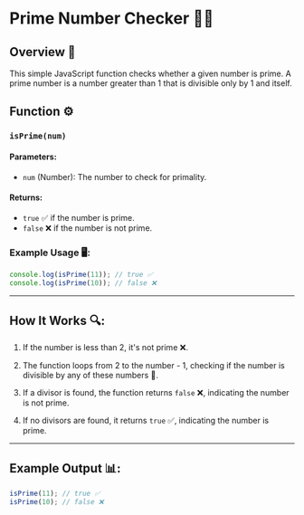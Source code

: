 # Prime Number Checker 🔢✨

## Overview 🌟
This simple JavaScript function checks whether a given number is prime. A prime number is a number greater than 1 that is divisible only by 1 and itself.

## Function ⚙️

### `isPrime(num)`

#### Parameters:
- `num` (Number): The number to check for primality.

#### Returns:
- `true` ✅ if the number is prime.
- `false` ❌ if the number is not prime.

### Example Usage 🖥️:
```javascript
console.log(isPrime(11)); // true ✅
console.log(isPrime(10)); // false ❌
```

---
## How It Works 🔍:
1. If the number is less than 2, it's not prime ❌.

2. The function loops from 2 to the number - 1, checking if the number is divisible by any of these numbers 🔢.

3. If a divisor is found, the function returns `false` ❌, indicating the number is not prime.

4. If no divisors are found, it returns `true` ✅, indicating the number is prime.

---
## Example Output 📊:
```javascript
isPrime(11); // true ✅
isPrime(10); // false ❌
```
